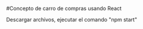 #Concepto de carro de compras usando React

Descargar archivos, ejecutar el comando "npm start"
 
 
